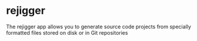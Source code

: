 # rejigger
The rejigger app allows you to generate source code projects from specially formatted files stored on disk or in Git repositories
